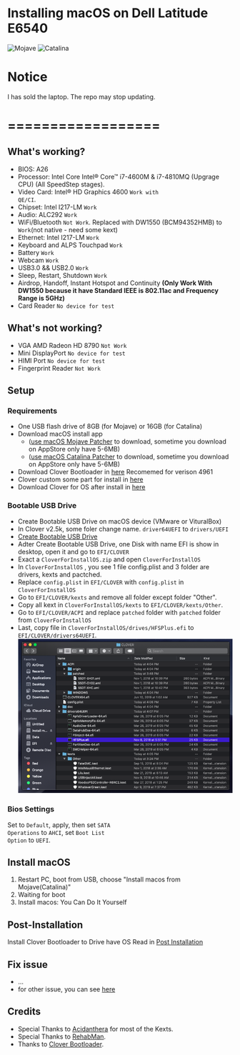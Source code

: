 # Installing macOS on Dell Latitude E6540
![Mojave](https://img.shields.io/badge/Mojave-10.14.x-green)
![Catalina](https://img.shields.io/badge/Catalina-10.15.x-green)

# Notice
I has sold the laptop. The repo may stop updating.

==================
==================
## What's working?
- BIOS: A26
- Processor: Intel Core Intel® Core™ i7-4600M & i7-4810MQ (Upgrage CPU) (All SpeedStep stages).
- Video Card: Intel® HD Graphics 4600 <code>Work with QE/CI</code>.
- Chipset: Intel I217-LM <code>Work</code>
- Audio: ALC292 <code>Work</code>
- WiFi/Bluetooth <code>Not Work</code>. Replaced with DW1550 (BCM94352HMB)  to <code>Work</code>(not native - need some kext)
- Ethernet: Intel I217-LM <code>Work</code>
- Keyboard and ALPS Touchpad <code>Work</code>
- Battery <code>Work</code>
- Webcam <code>Work</code>
- USB3.0 && USB2.0 <code>Work</code>
- Sleep, Restart, Shutdown <code>Work</code>
- Airdrop, Handoff, Instant Hotspot and Continuity <strong>(Only Work With DW1550 because it have Standard IEEE is 802.11ac and Frequency Range is 5GHz)</strong>
- Card Reader  <code>No device for test</code>

## What's not working?
- VGA AMD Radeon HD 8790 <code>Not Work</code>
- Mini DisplayPort <code>No device for test</code>
- HIMI Port <code>No device for test</code>
- Fingerprint Reader <code>Not Work</code>

## Setup
### Requirements
- One USB flash drive of 8GB (for Mojave) or 16GB (for Catalina)
- Download macOS install app 
  - ([use macOS Mojave Patcher](http://dosdude1.com/mojave/) to download, sometime you download on AppStore only have 5-6MB)
  - ([use macOS Catalina Patcher](http://dosdude1.com/catalina/) to download, sometime you download on AppStore only have 5-6MB)
- Download Clover Bootloader in [here](https://sourceforge.net/projects/cloverefiboot/) Recomemed for verison 4961
- Clover custom some part for install in [here](https://github.com/ngdanghau/DELL-latitude-E6540-macOS/releases/tag/v1.0)
- Download Clover for OS after install in [here](https://github.com/ngdanghau/DELL-latitude-E6540-macOS/releases/tag/v2.4k-r4961)

### Bootable USB Drive
- Create Bootable USB Drive on macOS device (VMware or VituralBox)
- In Clover v2.5k, some foler change name. <code>driver64UEFI</code> to <code>drivers/UEFI</code>
- [Create Bootable USB Drive](https://github.com/ngdanghau/DELL-latitude-E6540-macOS/wiki/Create-Bootable-USB-Drive)
- Adter Create Bootable USB Drive, one Disk with name EFI is show in desktop, open it and go to <code>EFI/CLOVER</code>
- Exact a <code>CloverForInstallOS.zip</code> and open <code>CloverForInstallOS</code> 
- In <code>CloverForInstallOS</code> , you see 1 file config.plist and 3 folder are drivers, kexts and pactched.
- Replace <code>config.plist</code> in <code>EFI/CLOVER</code> with <code>config.plist</code> in <code>CloverForInstallOS</code> 
- Go to <code>EFI/CLOVER/kexts</code> and remove all folder except folder "Other".
- Copy all kext in <code>CloverForInstallOS/kexts</code> to <code>EFI/CLOVER/kexts/Other</code>.
- Go to <code>EFI/CLOVER/ACPI</code> and replace <code>patched</code> folder with <code>patched</code> folder from <code>CloverForInstallOS</code>
- Last, copy file in <code>CloverForInstallOS/drives/HFSPlus.efi</code> to <code>EFI/CLOVER/drivers64UEFI</code>.
![Clover](https://raw.githubusercontent.com/ngdanghau/DELL-latitude-E6540-macOS/master/screenshots/Clover.png)
### Bios Settings
Set to <code>Default</code>, apply, then set <code>SATA Operations</code> to <code>AHCI</code>, set <code>Boot List Option</code> to <code>UEFI</code>.

## Install macOS
1. Restart PC, boot from USB, choose "Install macos from Mojave(Catalina)"
2. Waiting for boot
3. Install macos: You Can Do It Yourself

## Post-Installation
Install Clover Bootloader to Drive have OS
Read in [Post Installation](https://github.com/ngdanghau/DELL-latitude-E6540-macOS/wiki/Post-Installation)

## Fix issue
- ...
- for other issue, you can see [here](https://github.com/ngdanghau/DELL-latitude-E6540-macOS/issues)

## Credits
- Special Thanks to [Acidanthera](https://github.com/acidanthera) for most of the Kexts.
- Special Thanks to [RehabMan](https://github.com/RehabMan).
- Thanks to [Clover Bootloader](https://sourceforge.net/projects/cloverefiboot/).
